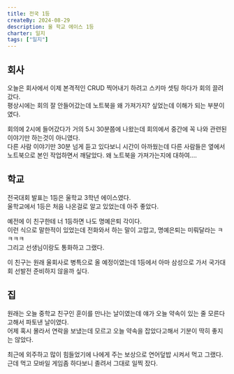 ```yaml
---
title: 전국 1등
createBy: 2024-08-29
description: 울 학교 에이스 1등
charter: 일지
tags: ["일지"]
---
```


## 회사

오늘은 회사에서 이제 본격적인 CRUD 찍어내기 하려고 스키마 셋팅 하다가 회의 끌려갔다.  
평상시에는 회의 잘 안들어갔는데 노트북을 왜 가져가지? 싶었는데 이해가 되는 부분이였다.

회의에 2시에 들어갔다가 거의 5시 30분쯤에 나왔는데 회의에서 중간에 꼭 나와 관련된 이야기만 하는것이 아니였다.  
다른 사람 이야기만 30분 넘게 듣고 있다보니 시간이 아까웠는데 다른 사람들은 옆에서 노트북으로 본인 작업하면서 깨달았다. 왜 노트북을 가져가는지에 대하여....

## 학교

전국대회 발표는 1등은 울학교 3학년 에이스였다.  
울학교에서 1등은 처음 나온걸로 알고 있었는데 아주 좋았다.

예전에 이 친구한테 너 1등하면 나도 명예은퇴 각이다.  
이런 식으로 말한적이 있었는데 전화와서 하는 말이 고맙고, 명예은퇴는 미뤄달라는 ㅋㅋㅋㅋ  
그리고 선생님이랑도 통화하고 그랬다.

이 친구는 원래 울회사로 병특으로 올 예정이였는데 1등에서 아마 삼성으로 가서 국가대회 선발전 준비하지 않을까 싶다.

## 집

원래는 오늘 중학교 친구인 훈이를 만나는 날이였는데 얘가 오늘 약속이 있는 줄 모른다고해서 파토낸 날이였다.  
어제 혹시 몰라서 연락을 보냈는데 모르고 오늘 약속을 잡았다고해서 기분이 딱히 좋지는 않았다.

최근에 외주하고 많이 힘들었기에 나에게 주는 보상으로 연어덮밥 시켜서 먹고 그랬다.  
근데 먹고 모바일 게임좀 하다보니 졸려서 그대로 일찍 잤다.
